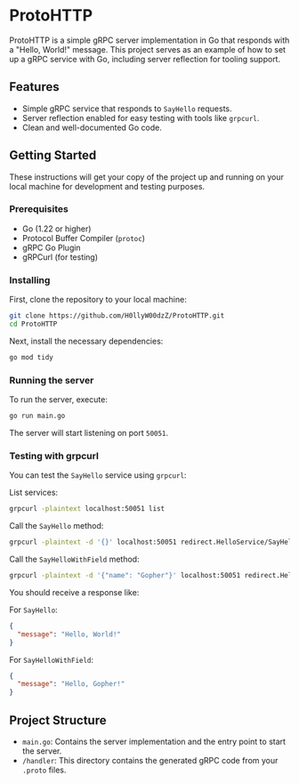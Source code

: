 # ProtoHTTP

ProtoHTTP is a simple gRPC server implementation in Go that responds with a "Hello, World!" message. This project serves as an example of how to set up a gRPC service with Go, including server reflection for tooling support.

## Features

- Simple gRPC service that responds to `SayHello` requests.
- Server reflection enabled for easy testing with tools like `grpcurl`.
- Clean and well-documented Go code.

## Getting Started

These instructions will get your copy of the project up and running on your local machine for development and testing purposes.

### Prerequisites

- Go (1.22 or higher)
- Protocol Buffer Compiler (`protoc`)
- gRPC Go Plugin
- gRPCurl (for testing)

### Installing

First, clone the repository to your local machine:

```sh
git clone https://github.com/H0llyW00dzZ/ProtoHTTP.git
cd ProtoHTTP
```

Next, install the necessary dependencies:

```sh
go mod tidy
```

### Running the server

To run the server, execute:

```sh
go run main.go
```

The server will start listening on port `50051`.

### Testing with grpcurl

You can test the `SayHello` service using `grpcurl`:

List services:

```sh
grpcurl -plaintext localhost:50051 list
```

Call the `SayHello` method:

```sh
grpcurl -plaintext -d '{}' localhost:50051 redirect.HelloService/SayHello
```

Call the `SayHelloWithField` method:

```sh
grpcurl -plaintext -d '{"name": "Gopher"}' localhost:50051 redirect.HelloService/SayHelloWithField
```

You should receive a response like:

For `SayHello`:

```json
{
  "message": "Hello, World!"
}
```

For `SayHelloWithField`:

```json
{
  "message": "Hello, Gopher!"
}
```

## Project Structure

- `main.go`: Contains the server implementation and the entry point to start the server.
- `/handler`: This directory contains the generated gRPC code from your `.proto` files.
